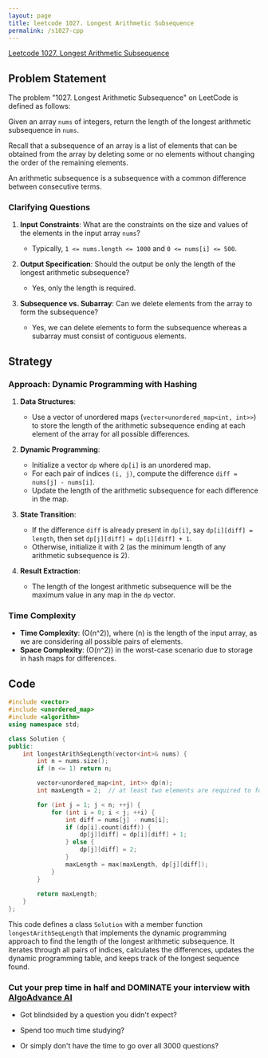 ```yaml
---
layout: page
title: leetcode 1027. Longest Arithmetic Subsequence
permalink: /s1027-cpp
---
```

[Leetcode 1027. Longest Arithmetic Subsequence](https://algoadvance.github.io/algoadvance/l1027)
## Problem Statement

The problem "1027. Longest Arithmetic Subsequence" on LeetCode is defined as follows:

Given an array `nums` of integers, return the length of the longest arithmetic subsequence in `nums`.

Recall that a subsequence of an array is a list of elements that can be obtained from the array by deleting some or no elements without changing the order of the remaining elements.

An arithmetic subsequence is a subsequence with a common difference between consecutive terms.

### Clarifying Questions
1. **Input Constraints**: What are the constraints on the size and values of the elements in the input array `nums`?
   - Typically, `1 <= nums.length <= 1000` and `0 <= nums[i] <= 500`.

2. **Output Specification**: Should the output be only the length of the longest arithmetic subsequence?
   - Yes, only the length is required.

3. **Subsequence vs. Subarray**: Can we delete elements from the array to form the subsequence?
   - Yes, we can delete elements to form the subsequence whereas a subarray must consist of contiguous elements.

## Strategy

### Approach: Dynamic Programming with Hashing

1. **Data Structures**:
   - Use a vector of unordered maps (`vector<unordered_map<int, int>>`) to store the length of the arithmetic subsequence ending at each element of the array for all possible differences.

2. **Dynamic Programming**:
   - Initialize a vector `dp` where `dp[i]` is an unordered map.
   - For each pair of indices `(i, j)`, compute the difference `diff = nums[j] - nums[i]`.
   - Update the length of the arithmetic subsequence for each difference in the map.

3. **State Transition**:
   - If the difference `diff` is already present in `dp[i]`, say `dp[i][diff] = length`, then set `dp[j][diff] = dp[i][diff] + 1`.
   - Otherwise, initialize it with 2 (as the minimum length of any arithmetic subsequence is 2).

4. **Result Extraction**:
   - The length of the longest arithmetic subsequence will be the maximum value in any map in the `dp` vector.

### Time Complexity
- **Time Complexity**: \(O(n^2)\), where \(n\) is the length of the input array, as we are considering all possible pairs of elements.
- **Space Complexity**: \(O(n^2)\) in the worst-case scenario due to storage in hash maps for differences.

## Code

```cpp
#include <vector>
#include <unordered_map>
#include <algorithm>
using namespace std;

class Solution {
public:
    int longestArithSeqLength(vector<int>& nums) {
        int n = nums.size();
        if (n <= 1) return n;

        vector<unordered_map<int, int>> dp(n);
        int maxLength = 2;  // at least two elements are required to form an arithmetic sequence

        for (int j = 1; j < n; ++j) {
            for (int i = 0; i < j; ++i) {
                int diff = nums[j] - nums[i];
                if (dp[i].count(diff)) {
                    dp[j][diff] = dp[i][diff] + 1;
                } else {
                    dp[j][diff] = 2;
                }
                maxLength = max(maxLength, dp[j][diff]);
            }
        }
        
        return maxLength;
    }
};
```

This code defines a class `Solution` with a member function `longestArithSeqLength` that implements the dynamic programming approach to find the length of the longest arithmetic subsequence. It iterates through all pairs of indices, calculates the differences, updates the dynamic programming table, and keeps track of the longest sequence found.


### Cut your prep time in half and DOMINATE your interview with [AlgoAdvance AI](https://algoAdvance.com)

- Got blindsided by a question you didn't expect?

- Spend too much time studying?

- Or simply don't have the time to go over all 3000 questions?

